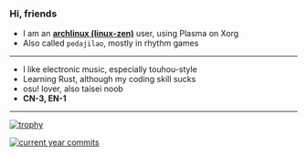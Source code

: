 ### Hi, friends

- I am an **[archlinux (linux-zen)](http://archlinux.org/)** user, using Plasma on Xorg
- Also called `pedajilao`, mostly in rhythm games
--------------------
- I like electronic music, especially touhou-style
- Learning Rust, although my coding skill sucks
- osu! lover, also taisei noob
- **CN-3, EN-1**
--------------------

[![trophy](https://github-profile-trophy.vercel.app/?username=poly000&theme=onedark)](https://github.com/ryo-ma/github-profile-trophy)

[![current year commits](https://github-readme-stats.vercel.app/api?username=poly000&count_private=false&show_icons=true&hide=stars,prs,issues&hide_title=true)](https://github.com/anuraghazra/github-readme-stats)
